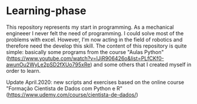 # Learning-phase
This repository represents my start in programming.
As a mechanical engineeer I never felt the need of programming. I could solve most of the problems with excel. However, I'm now acting in the field of robotics and therefore need the develop this skill. 
The content of this repository is quite simple: basically some programs from the course "Aulas Python" (https://www.youtube.com/watch?v=lJjR906426o&list=PLfCKf0-awunOu2WyLe2pSD2fXUo795xRe) and some others that I created myself in order to learn.

Update  April.2020: new scripts and exercises based on the online course "Formação Cientista de Dados com Python e R" (https://www.udemy.com/course/cientista-de-dados/)
